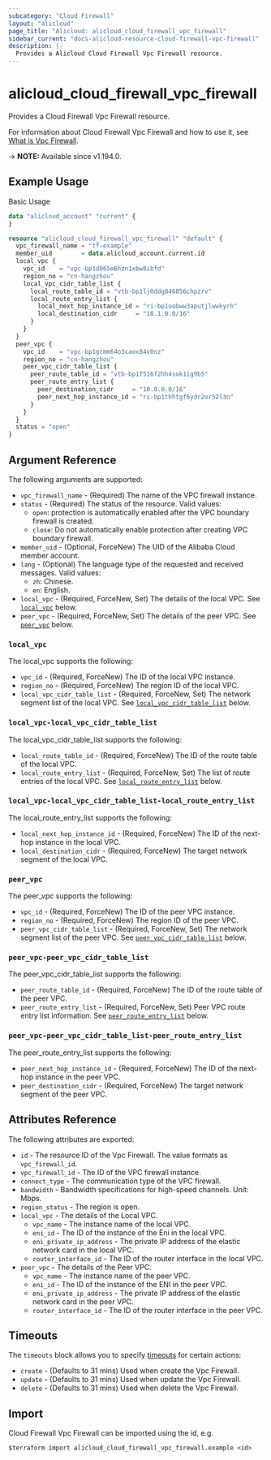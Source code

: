 ```yaml
---
subcategory: "Cloud Firewall"
layout: "alicloud"
page_title: "Alicloud: alicloud_cloud_firewall_vpc_firewall"
sidebar_current: "docs-alicloud-resource-cloud-firewall-vpc-firewall"
description: |-
  Provides a Alicloud Cloud Firewall Vpc Firewall resource.
---
```


# alicloud_cloud_firewall_vpc_firewall

Provides a Cloud Firewall Vpc Firewall resource.

For information about Cloud Firewall Vpc Firewall and how to use it, see [What is Vpc Firewall](https://www.alibabacloud.com/help/en/cloud-firewall/developer-reference/api-cloudfw-2017-12-07-createvpcfirewallconfigure).

-> **NOTE:** Available since v1.194.0.

## Example Usage

Basic Usage

```terraform
data "alicloud_account" "current" {
}

resource "alicloud_cloud_firewall_vpc_firewall" "default" {
  vpc_firewall_name = "tf-example"
  member_uid        = data.alicloud_account.current.id
  local_vpc {
    vpc_id    = "vpc-bp1d065m6hzn1xbw8ibfd"
    region_no = "cn-hangzhou"
    local_vpc_cidr_table_list {
      local_route_table_id = "vtb-bp1lj0ddg846856chpzrv"
      local_route_entry_list {
        local_next_hop_instance_id = "ri-bp1uobww3aputjlwwkyrh"
        local_destination_cidr     = "10.1.0.0/16"
      }
    }
  }
  peer_vpc {
    vpc_id    = "vpc-bp1gcmm64o3caox84v0nz"
    region_no = "cn-hangzhou"
    peer_vpc_cidr_table_list {
      peer_route_table_id = "vtb-bp1f516f2hh4sok1ig9b5"
      peer_route_entry_list {
        peer_destination_cidr     = "10.0.0.0/16"
        peer_next_hop_instance_id = "ri-bp1thhtgf6ydr2or52l3n"
      }
    }
  }
  status = "open"
}
```

## Argument Reference

The following arguments are supported:

* `vpc_firewall_name` - (Required) The name of the VPC firewall instance.
* `status` - (Required) The status of the resource. Valid values:
  - `open`: protection is automatically enabled after the VPC boundary firewall is created.
  - `close`: Do not automatically enable protection after creating VPC boundary firewall.
* `member_uid` - (Optional, ForceNew) The UID of the Alibaba Cloud member account.
* `lang` - (Optional) The language type of the requested and received messages. Valid values:
  - `zh`: Chinese.
  - `en`: English.
* `local_vpc` - (Required, ForceNew, Set) The details of the local VPC. See [`local_vpc`](#local_vpc) below.
* `peer_vpc` - (Required, ForceNew, Set) The details of the peer VPC. See [`peer_vpc`](#peer_vpc) below.

### `local_vpc`

The local_vpc supports the following:

* `vpc_id` - (Required, ForceNew) The ID of the local VPC instance.
* `region_no` - (Required, ForceNew) The region ID of the local VPC.
* `local_vpc_cidr_table_list` - (Required, ForceNew, Set) The network segment list of the local VPC. See [`local_vpc_cidr_table_list`](#local_vpc-local_vpc_cidr_table_list) below.

### `local_vpc-local_vpc_cidr_table_list`

The local_vpc_cidr_table_list supports the following:

* `local_route_table_id` - (Required, ForceNew) The ID of the route table of the local VPC.
* `local_route_entry_list` - (Required, ForceNew, Set) The list of route entries of the local VPC. See [`local_route_entry_list`](#local_vpc-local_vpc_cidr_table_list-local_route_entry_list) below.

### `local_vpc-local_vpc_cidr_table_list-local_route_entry_list`

The local_route_entry_list supports the following:

* `local_next_hop_instance_id` - (Required, ForceNew) The ID of the next-hop instance in the local VPC.
* `local_destination_cidr` - (Required, ForceNew) The target network segment of the local VPC.

### `peer_vpc`

The peer_vpc supports the following:

* `vpc_id` - (Required, ForceNew) The ID of the peer VPC instance.
* `region_no` - (Required, ForceNew) The region ID of the peer VPC.
* `peer_vpc_cidr_table_list` - (Required, ForceNew, Set) The network segment list of the peer VPC. See [`peer_vpc_cidr_table_list`](#peer_vpc-peer_vpc_cidr_table_list) below.

### `peer_vpc-peer_vpc_cidr_table_list`

The peer_vpc_cidr_table_list supports the following:

* `peer_route_table_id` - (Required, ForceNew) The ID of the route table of the peer VPC.
* `peer_route_entry_list` - (Required, ForceNew, Set) Peer VPC route entry list information. See [`peer_route_entry_list`](#peer_vpc-peer_vpc_cidr_table_list-peer_route_entry_list) below.

### `peer_vpc-peer_vpc_cidr_table_list-peer_route_entry_list`

The peer_route_entry_list supports the following:

* `peer_next_hop_instance_id` - (Required, ForceNew) The ID of the next-hop instance in the peer VPC.
* `peer_destination_cidr` - (Required, ForceNew) The target network segment of the peer VPC.

## Attributes Reference

The following attributes are exported:
* `id` - The resource ID of the Vpc Firewall. The value formats as `vpc_firewall_id`.
* `vpc_firewall_id` - The ID of the VPC firewall instance.
* `connect_type` - The communication type of the VPC firewall.
* `bandwidth` - Bandwidth specifications for high-speed channels. Unit: Mbps.
* `region_status` - The region is open.
* `local_vpc` - The details of the Local VPC.
  * `vpc_name` - The instance name of the local VPC.
  * `eni_id` - The ID of the instance of the Eni in the local VPC.
  * `eni_private_ip_address` - The private IP address of the elastic network card in the local VPC.
  * `router_interface_id` - The ID of the router interface in the local VPC.
* `peer_vpc` - The details of the Peer VPC.
  * `vpc_name` - The instance name of the peer VPC.
  * `eni_id` - The ID of the instance of the ENI in the peer VPC.
  * `eni_private_ip_address` - The private IP address of the elastic network card in the peer VPC.
  * `router_interface_id` - The ID of the router interface in the peer VPC.

## Timeouts

The `timeouts` block allows you to specify [timeouts](https://www.terraform.io/docs/configuration-0-11/resources.html#timeouts) for certain actions:

* `create` - (Defaults to 31 mins) Used when create the Vpc Firewall.
* `update` - (Defaults to 31 mins) Used when update the Vpc Firewall.
* `delete` - (Defaults to 31 mins) Used when delete the Vpc Firewall.

## Import

Cloud Firewall Vpc Firewall can be imported using the id, e.g.

```shell
$terraform import alicloud_cloud_firewall_vpc_firewall.example <id>
```
